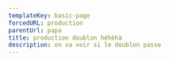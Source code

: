 ```yaml
---
templateKey: basic-page
forcedURL: production
parentUrl: papa
title: production doublon héhèhà
description: on va voir si le doublon passe
---
```


